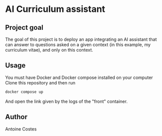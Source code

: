  # AI Curriculum assistant

 ## Project goal

 The goal of this project is to deploy an app integrating an AI assistant that can answer to questions asked on a given context (in this example, my curriculum vitae), and only on this context. 

 ## Usage

You must have Docker and Docker compose installed on your computer
Clone this repository and then run 

```bash
docker compose up
```
And open the link given by the logs of the "front" container.

## Author

Antoine Costes
